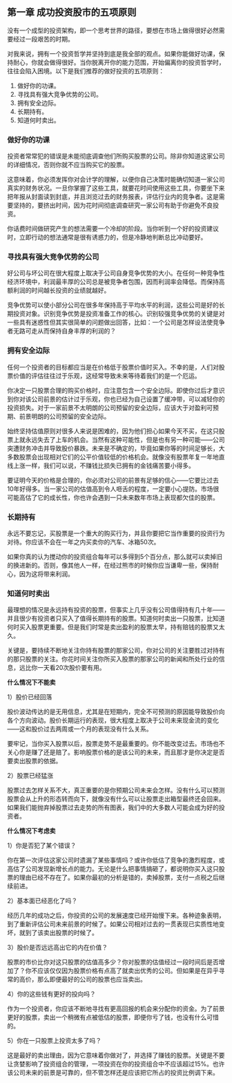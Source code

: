 ## 第一章 成功投资股市的五项原则

没有一个成型的投资架构，即一个思考世界的路径，要想在市场上做得很好必然需要经过一段艰苦的时期。

对我来说，拥有一个投资哲学并坚持到底是我全部的观点。如果你能做好功课，保持耐心，你就会做得很好。当你脱离开你的能力范围，开始偏离你的投资哲学时，往往会陷入困境。以下是我们推荐的做好投资的五项原则：

1. 做好你的功课。
2. 寻找具有强大竞争优势的公司。
3. 拥有安全边际。
4. 长期持有。
5. 知道何时卖出。

### 做好你的功课

投资者常常犯的错误是未能彻底调查他们所购买股票的公司。除非你知道这家公司的详细情况，否则你就不应当购买它的股票。

这意味着，你必须发挥你对会计学的理解，以便你自己决策时能确切知道一家公司真实的财务状况。一旦你掌握了这些工具，就要花时间使用这些工具，你要坐下来把年报从封面读到封底，并且浏览过去的财务报表，评估行业内的竞争者。这是需要坚持的，要挤出时间，因为花时间彻底调查研究一家公司有助于你避免不良投资。

你话费时间做研究产生的想法需要一个冷却的阶段。当你听到一个好的投资建议时，立即行动的想法通常是很有诱惑力的，但是冷静地判断总比冲动要好。

### 寻找具有强大竞争优势的公司

好公司与坏公司在很大程度上取决于公司自身竞争优势的大小。在任何一种竞争性经济环境中，利润最丰厚的公司总是被竞争者包围，因而利润率会降低。而保持高额利润的时间越长投资的业绩就越好。

竞争优势可以使小部分公司在很多年保持高于平均水平的利润，这些公司是好的长期投资对象。识别竞争优势是投资准备工作的核心。识别较强竞争优势的关键是对一些具有迷惑性但其实很简单的问题做出回答，比如：一个公司是怎样设法使竞争者无路可走从而保持自身丰厚的利润的？

### 拥有安全边际

任何一个投资者的目标都应当是在价格低于股票价值时买入。不幸的是，人们对股票价值的评估往往过于乐观，这经常导致未来等待着我们的是一个厄运。

你决定一只股票合理的购买价格时，应注意包含一个安全边际。即使你过后才意识到你对该公司前景的估计过于乐观，你也已经为自己设置了缓冲带，可以减轻你的投资损失。对于一家前景不太明朗的公司预留的安全边际，应该大于对盈利可预期、前景明朗的公司预留的安全边际。

始终坚持估值原则对很多人来说是困难的，因为他们担心如果今天不买，在这只股票上就永远失去了上车的机会。当然有这种可能性，但是也有另一种可能——公司突遭财务冲击并导致股价暴跌。未来是不确定的，毕竟如果你等的时间足够长，大多数股票会出现相对它们的公平价值较低的价格机会。就像没有股票年复一年地直线上涨一样，我们可以说，不赚钱比损失已拥有的金钱痛苦要小得多。

要证明今天的价格是合理的，你必须对公司的前景有足够的信心——它要比过去10年好得多。当一家公司的估值高到令人咂舌的程度，一定要小心提防。市场很可能高估了它的成长性，你也许会遇到一只未来数年市场上表现都欠佳的股票。

### 长期持有

永远不要忘记，买股票是一个重大的购买行为，并且你要把它当作重要的投资行为对待。你应该不会在一年之内买卖你的汽车、冰箱50次。

如果你真的认为搅动你的投资组合每年可以多得到5个百分点，那么就可以卖掉旧的换进新的。否则，像其他人一样，在经过熊市的时候你应当谦卑一些，保持耐心，因为这将带来利润。

### 知道何时卖出

最理想的情况是永远持有投资的股票，但事实上几乎没有公司值得持有几十年——并且很少有投资者只买入了值得长期持有的股票。知道何时卖出一只股票，比知道何时买入股票更重要。但是我们时常是卖出盈利的股票太早，持有赔钱的股票又太久。

关键是，要持续不断地关注你持有股票的那家公司，你对公司的关注要胜过对持有的那只股票的关注。你花时间关注你所买入股票的那家公司的新闻和所处行业的信息，远比你一天看20次股价要有用。

**什么情况下不能卖**

1）股价已经回落

股价波动传达的是无用信息，尤其是在短期内，完全不可预测的原因能导致股价向各个方向波动。股价长期运行的表现，很大程度上取决于公司未来现金流的变化——这和股价过去两周或一个月的表现没有什么关系。

要牢记，当你买入股票以后，股票走势不是最重要的。你不能改变过去。市场也不关心你是赚了还是赔了。影响股票价格的是该公司的未来，而且那才是你决定是否要卖出股票的依据。

2）股票已经猛涨

股票过去怎样关系不大，真正重要的是你预期公司未来会怎样。没有什么可以预测股票会从上升的形态转而向下，就像没有什么可以让股票走出箱型最终还会回来。如果我们能抛弃掉股票过去走势的所有图表，我们中的大多数人可能会成为好的投资者。

**什么情况下考虑卖**

1）你是否犯了某个错误？

你在第一次评估这家公司时遗漏了某些事情吗？或许你低估了竞争的激烈程度，或高估了公司发现新增长点的能力。无论是什么把事情搞砸了，都说明你买入这只股票的理由已经不存在了。如果你最初的分析是错的，卖掉股票，支付一点税之后继续前进。

2）基本面已经恶化了吗？

经历几年的成功之后，你投资的公司的发展速度已经开始慢下来。各种迹象表明，到了重新评估公司未来前景的时候了。如果公司相对过去的一贯表现已实质性地变坏，就到了该卖出股票的时候了。

3）股价是否远远高出它的内在价值？

股票的市价比你对这只股票的估值高多少？你对股票的估值经过一段时间后是否增加了？你不应该仅仅因为股票价格有点高了就卖出优秀的公司。但如果是在异乎寻常的高价，那么即便最好的公司的股票也应当卖出。

4）你的这些钱有更好的投向吗？

作为一个投资者，你应该不断地寻找有更高回报的机会来分配你的资金。为了前景更好的股票，卖出一个稍微有点被低估的股票，即便你亏了钱，也没有什么可惜的。

5）你在一只股票上投资太多了吗？

这是最好的卖出理由，因为它意味着你做对了，并选择了赚钱的股票。关键是不要让贪婪影响了投资组合的管理，一项投资在你的投资组合中不应该超过15%。也许该公司未来的前景是可靠的，但不管怎样还是应该把它所占的投资比例调下来。

